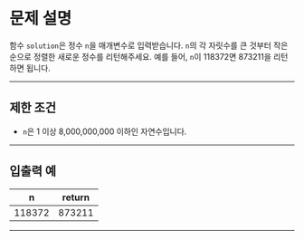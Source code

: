 # 문제 설명

함수 `solution`은 정수 `n`을 매개변수로 입력받습니다. `n`의 각 자릿수를 큰 것부터 작은 순으로 정렬한 새로운 정수를 리턴해주세요. 예를 들어, `n`이 118372면 873211을 리턴하면 됩니다.

---

## 제한 조건

- `n`은 1 이상 8,000,000,000 이하인 자연수입니다.

---

## 입출력 예

| n       | return |
|---------|--------|
| 118372  | 873211 |

---

